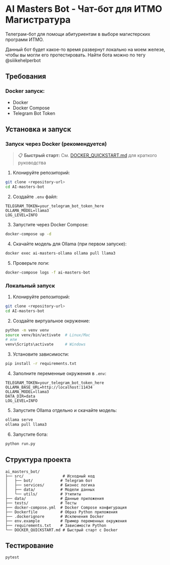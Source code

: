 # AI Masters Bot - Чат-бот для ИТМО Магистратура

Телеграм-бот для помощи абитуриентам в выборе магистерских программ ИТМО.

Данный бот будет какое-то время развернут локально на моем железе, чтобы вы могли его протестировать.
Найти бота можно по тегу @siiikehelperbot


## Требования


### Docker запуск:
- Docker
- Docker Compose
- Telegram Bot Token

## Установка и запуск

### Запуск через Docker (рекомендуется)

> 📋 **Быстрый старт:** См. [DOCKER_QUICKSTART.md](DOCKER_QUICKSTART.md) для краткого руководства

1. Клонируйте репозиторий:
```bash
git clone <repository-url>
cd AI-masters-bot
```

2. Создайте `.env` файл:
```env
TELEGRAM_TOKEN=your_telegram_bot_token_here
OLLAMA_MODEL=llama3
LOG_LEVEL=INFO
```

3. Запустите через Docker Compose:
```bash
docker-compose up -d
```

4. Скачайте модель для Ollama (при первом запуске):
```bash
docker exec ai-masters-ollama ollama pull llama3
```

5. Проверьте логи:
```bash
docker-compose logs -f ai-masters-bot
```

### Локальный запуск

1. Клонируйте репозиторий:
```bash
git clone <repository-url>
cd AI-masters-bot
```

2. Создайте виртуальное окружение:
```bash
python -m venv venv
source venv/bin/activate  # Linux/Mac
# или
venv\Scripts\activate     # Windows
```

3. Установите зависимости:
```bash
pip install -r requirements.txt
```

4. Заполните переменные окружения в `.env`:
```env
TELEGRAM_TOKEN=your_telegram_bot_token_here
OLLAMA_BASE_URL=http://localhost:11434
OLLAMA_MODEL=llama3
DATA_DIR=data
LOG_LEVEL=INFO
```

5. Запустите Ollama отдельно и скачайте модель:
```bash
ollama serve
ollama pull llama3
```

6. Запустите бота:
```bash
python run.py
```

## Структура проекта

```
ai_masters_bot/
├── src/                 # Исходный код
│   ├── bot/            # Telegram бот
│   ├── services/       # Бизнес логика
│   ├── data/           # Модели данных
│   └── utils/          # Утилиты
├── data/               # Данные приложения
├── tests/              # Тесты
├── docker-compose.yml  # Docker Compose конфигурация
├── Dockerfile          # Образ Python приложения
├── .dockerignore       # Исключения Docker
├── env.example         # Пример переменных окружения
├── requirements.txt    # Зависимости Python
└── DOCKER_QUICKSTART.md # Быстрый старт с Docker
```

## Тестирование

```bash
pytest
```
